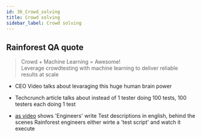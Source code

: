 ```yaml
---
id: 36_Crowd_solving
title: Crowd solving
sidebar_label: Crowd solving
---
```


## Rainforest QA quote

> Crowd + Machine Learning = Awesome! <br> Leverage crowdtesting with machine learning to deliver reliable results at scale 

+ CEO Video talks about levaraging this huge human brain power
+ Techcrunch article talks about instead of 1 tester doing 100 tests, 100 testers each doing 1 test

+ [as video](https://www.youtube.com/watch?v=AMB1YAcP8XM) shows 'Engineers' write Test descriptions in english, behind the scenes Rainforest engineers either 
  wirte a 'test script' and watch it execute